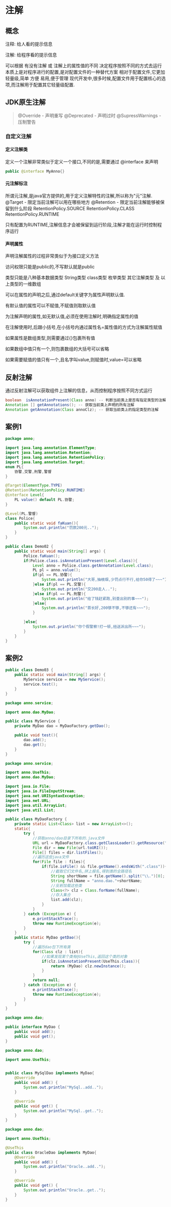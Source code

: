 # 注解

## 概念

注释: 给人看的提示信息

注解: 给程序看的提示信息

可以根据 有没有注解 或 注解上的属性值的不同 决定程序按照不同的方式去运行
本质上是对程序进行的配置,是对配置文件的一种替代方案
相对于配置文件,它更加轻量级,简单 方便 易用,便于管理
现代开发中,很多时候,配置文件用于配置核心的选项,而注解用于配置其它轻量级配置.

## JDK原生注解

> @Override - 声明重写
> @Deprecated - 声明过时
> @SupressWarnings - 压制警告

### 自定义注解

#### 定义注解类

  定义一个注解非常类似于定义一个接口,不同的是,需要通过 @interface 来声明

```java
public @interface MyAnno{}
```

#### 元注解标注

所谓元注解,是java官方提供的,用于定义注解特性的注解,所以称为"元"注解.
    @Target - 限定当前注解可以用在哪些地方
    @Retention - 限定当前注解能够被保留到什么阶段
            RetentionPolicy.SOURCE
            RetentionPolicy.CLASS
            RetentionPolicy.RUNTIME

​	只有配置为RUNTIME,注解信息才会被保留到运行阶段,注解才能在运行时控制程序运行

#### 声明属性

声明注解属性的过程非常类似于为接口定义方法

访问权限只能是public的,不写默认就是public

类型只能是八种基本数据类型 String类型 class类型  枚举类型 其它注解类型 及 以上类型的一维数组

可以在属性的声明之后,通过default关键字为属性声明默认值.

有默认值的属性可以不赋值,不赋值则取默认值

为注解声明的属性,如无默认值,必须在使用注解时,明确指定属性的值

在注解使用时,后跟小括号,在小括号内通过属性名=属性值的方式为注解属性赋值

如果属性是数组类型,则需要通过{}包裹所有值

如果数组中值只有一个,则包裹数组的大括号可以省略

如果需要赋值的值只有一个,且名字叫value,则赋值时,value=可以省略

## 反射注解

通过反射注解可以获取组件上注解的信息，从而控制程序按照不同方式运行

```java
boolean  isAnnotationPresent(Class anno) -- 判断当前类上是否有指定类型的注解
Annotation [] getAnnotations(); -- 获取当前类上声明的所有注解
Annotation getAnnotation(Class annoClz); -- 获取当前类上的指定类型的注解
```

## 案例1

```java
package anno;

import java.lang.annotation.ElementType;
import java.lang.annotation.Retention;
import java.lang.annotation.RetentionPolicy;
import java.lang.annotation.Target;
enum PL{
    协警,交警,刑警,警督
}

@Target(ElementType.TYPE)
@Retention(RetentionPolicy.RUNTIME)
@interface Level{
    PL value() default PL.协警;
}

@Level(PL.警督)
class Police{
    public static void faKuan(){
        System.out.println("罚款200元..");
    }
}

public class Demo02 {
    public static void main(String[] args) {
        Police.faKuan();
        if(Police.class.isAnnotationPresent(Level.class)){
            Level anno = Police.class.getAnnotation(Level.class);
            PL pl = anno.value();
            if(pl == PL.协警){
                System.out.println("大哥,抽根烟,少罚点行不行,给你50得了~~~");
            }else if(pl == PL.交警){
                System.out.println("交200走人..");
            }else if(pl == PL.刑警){
                System.out.println("给了钱赶紧跑,别查出别的事~~~");
            }else{
                System.out.println("首长好,200够不够,不够还有~~~");
            }

        }else{
            System.out.println("你个假警察!打一顿,扭送派出所~~~");
        }
    }
}
```

## 案例2

```java
public class Demo03 {
    public static void main(String[] args) {
        MyService service = new MyService();
        service.test();
    }
}
```

```java
package anno.service;

import anno.dao.MyDao;

public class MyService {
    private MyDao dao = MyDaoFactory.getDao();

    public void test(){
        dao.add();
        dao.get();
    }
}
```

```java
package anno.service;

import anno.UseThis;
import anno.dao.MyDao;

import java.io.File;
import java.io.FileInputStream;
import java.net.URISyntaxException;
import java.net.URL;
import java.util.ArrayList;
import java.util.List;

public class MyDaoFactory {
    private static List<Class> list = new ArrayList<>();
    static{
        try {
            //获取anno/dao目录下所有的.java文件
            URL url = MyDaoFactory.class.getClassLoader().getResource("./anno/dao");
            File dir = new File(url.toURI());
            File[] files = dir.listFiles();
            //遍历这些java文件
            for(File file : files){
                if(file.isFile() && file.getName().endsWith(".class")){
                    //截取它们文件名,拼上报名,得到类的全路径名
                    String shortName = file.getName().split("\\.")[0];
                    String fullName = "anno.dao."+shortName;
                    //反射加载这些类
                    Class<?> clz = Class.forName(fullName);
                    //存入集合
                    list.add(clz);
                }
            }
        } catch (Exception e) {
            e.printStackTrace();
            throw new RuntimeException(e);
        }
    }
    public static MyDao getDao(){
        try {
            //遍历dao包下所有类
            for(Class clz : list){
                //如果发现某个类有@UseThis,返回这个类的对象
                if(clz.isAnnotationPresent(UseThis.class)){
                    return (MyDao) clz.newInstance();
                }
            }
            return null;
        } catch (Exception e) {
            e.printStackTrace();
            throw new RuntimeException(e);
        }
    }
}
```

```java
package anno.dao;

public interface MyDao {
    public void add();
    public void get();
}

```

```java
package anno.dao;

import anno.UseThis;


public class MySqlDao implements MyDao{
    @Override
    public void add() {
        System.out.println("MySql..add..");
    }

    @Override
    public void get() {
        System.out.println("MySql..get..");
    }
}

```

```java
package anno.dao;

import anno.UseThis;

@UseThis
public class OracleDao implements MyDao{
    @Override
    public void add() {
        System.out.println("Oracle..add..");
    }

    @Override
    public void get() {
        System.out.println("Oracle..get..");
    }
}

```

